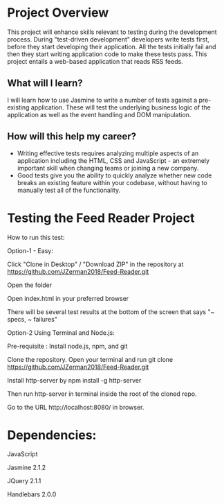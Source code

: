 # Project Overview

This project will enhance skills relevant to testing during the development process. During "test-driven development" developers write tests first, before they start developing their application. All the tests initially fail and then they start writing application code to make these tests pass. This project entails a web-based application that reads RSS feeds.

## What will I learn?

I will learn how to use Jasmine to write a number of tests against a pre-existing application. These will test the underlying business logic of the application as well as the event handling and DOM manipulation.


## How will this help my career?

* Writing effective tests requires analyzing multiple aspects of an application including the HTML, CSS and JavaScript - an extremely important skill when changing teams or joining a new company.
* Good tests give you the ability to quickly analyze whether new code breaks an existing feature within your codebase, without having to manually test all of the functionality.

# Testing the Feed Reader Project

How to run this test:

Option-1 - Easy:

Click "Clone in Desktop" / "Download ZIP" in the repository at https://github.com/JZerman2018/Feed-Reader.git

Open the folder

Open index.html in your preferred browser

There will be several test results at the bottom of the screen that says "~ specs, ~ failures"


Option-2 Using Terminal and Node.js:

Pre-requisite : Install node.js, npm, and git

Clone the repository. Open your terminal and run git clone https://github.com/JZerman2018/Feed-Reader.git

Install http-server by npm install -g http-server

Then run http-server in terminal inside the root of the cloned repo.

Go to the URL http://localhost:8080/ in browser.

# Dependencies:

JavaScript

Jasmine 2.1.2

JQuery 2.1.1

Handlebars 2.0.0
